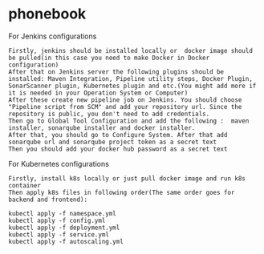 # phonebook

For Jenkins configurations

    Firstly, jenkins should be installed locally or  docker image should be pulled(in this case you need to make Docker in Docker configuration)
    After that on Jenkins server the following plugins should be installed: Maven Integration, Pipeline utility steps, Docker Plugin, SonarScanner plugin, Kubernetes plugin and etc.(You might add more if it is needed in your Operation System or Computer)
    After these create new pipeline job on Jenkins. You should choose "Pipeline script from SCM" and add your repository url. Since the repository is public, you don't need to add credentials.
    Then go to Global Tool Configuration and add the following :  maven installer, sonarqube installer and docker installer.
    After that, you should go to Configure System. After that add sonarqube url and sonarqube project token as a secret text
    Then you should add your docker hub password as a secret text

For Kubernetes configurations

    Firstly, install k8s locally or just pull docker image and run k8s container
    Then apply k8s files in following order(The same order goes for backend and frontend):

    kubectl apply -f namespace.yml
    kubectl apply -f config.yml
    kubectl apply -f deployment.yml
    kubectl apply -f service.yml
    kubectl apply -f autoscaling.yml
